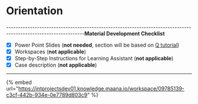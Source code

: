 # Orientation

---------------------------------------------------------------------------------------------------------------**Material Development Checklist**

* [x] Power Point Slides \(**not needed**, section will be based on [Q tutorial](https://intprojectsdev01.knowledge.maana.io/workspace/09785139-c3cf-442b-934e-0e7789d803c9)\)
* [x] Workspaces \(**not applicable**\)
* [x] Step-by-Step Instructions for Learning Assistant \(**not applicable**\)
* [x] Case description \(**not applicable**\)

---------------------------------------------------------------------------------------------------------------

{% embed url="https://intprojectsdev01.knowledge.maana.io/workspace/09785139-c3cf-442b-934e-0e7789d803c9" %}



